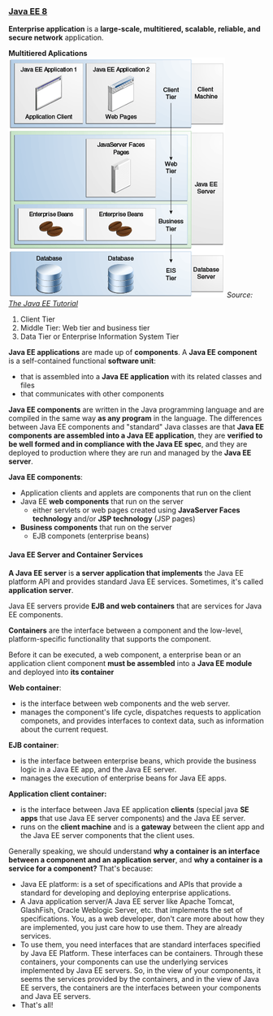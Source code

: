 ### [Java EE 8](https://javaee.github.io/tutorial/toc.html)

**Enterprise application** is a **large-scale, multitiered, scalable, reliable, and secure network** application.

**Multitiered Aplications**
![](/imgs/java_web/javaeett_dt_001.png) 
*Source: [The Java EE Tutorial](https://javaee.github.io/tutorial/overview004.html)*

  1. Client Tier
  2. Middle Tier: Web tier and business tier
  3. Data Tier or Enterprise Information System Tier

**Java EE applications** are made up of **components**. A **Java EE component** is a self-contained functional **software unit**:
- that is assembled into a **Java EE application** with its related classes and files
- that communicates with other components

**Java EE components** are written in the Java programming language and are compiled in the same way **as any program** in the language. The differences between Java EE components and "standard" Java classes are that **Java EE components are assembled into a Java EE application**, they are **verified to be well formed and in compliance with the Java EE spec**, and they are deployed to production where they are run and managed by the **Java EE server**.

**Java EE components**:
- Application clients and applets are components that run on the client
- Java EE **web components** that run on the server
  - either servlets or web pages created using **JavaServer Faces technology** and/or **JSP technology** (JSP pages)
- **Business components** that run on the server
  - EJB componets (enterprise beans)

#### Java EE Server and Container Services
**A Java EE server** is **a server application that implements** the Java EE platform API and provides standard Java EE services. Sometimes, it's called **application server**. 

Java EE servers provide **EJB and web containers** that are services for Java EE components.

**Containers** are the interface between a component and the low-level, platform-specific functionality that supports the component.

Before it can be executed, a web component, a enterprise bean or an application client component **must be assembled** into a **Java EE module** and deployed into **its container**

**Web container**:
- is the interface between web components and the web server.
- manages the component's life cycle, dispatches requests to application componets, and provides interfaces to context data, such as information about the current request.

**EJB container**: 
- is the interface between enterprise beans, which provide the business logic in a Java EE app, and the Java EE server.
- manages the execution of enterprise beans for Java EE apps.

**Application client container:**
- is the interface between Java EE application **clients** (special java **SE apps** that use Java EE server components) and the Java EE server.
- runs on the **client machine** and is a **gateway** between the client app and the Java EE server components that the client uses.

Generally speaking, we should understand **why a container is an interface between a component and an application server**, and **why a container is a service for a component?** That's because:

- Java EE platform: is a set of specifications and APIs that provide a standard for developing and deploying enterprise applications.
- A Java application server/A Java EE server like Apache Tomcat, GlashFish, Oracle Weblogic Server, etc. that implements the set of specifications. You, as a web developer, don't care more about how they are implemented, you just care how to use them. They are already services.
- To use them, you need interfaces that are standard interfaces specified by Java EE Platform. These interfaces can be containers. Through these containers, your components can use the underlying services implemented by Java EE servers. So, in the view of your components, it seems the services provided by the containers, and in the view of Java EE servers, the containers are the interfaces between your components and Java EE servers.
- That's all!